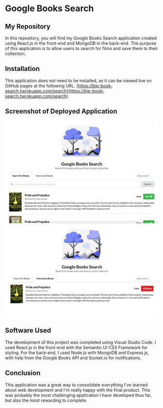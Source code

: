 # Google Books Search

## My Repository

In this repository, you will find my Google Books Search application created using React.js in the front-end and MongoDB in the back-end. The purpose of this application is to allow users to search for films and save them to their collection.

## Installation

This application does not need to be installed, as it can be viewed live on GitHub pages at the following URL. [https://bjp-book-search.herokuapp.com/search](https://bjp-book-search.herokuapp.com/search)

## Screenshot of Deployed Application

![book search](/assets/img/app1.png?raw=true)
![saved books](/assets/img/app2.png?raw=true)

## Software Used

The development of this project was completed using Visual Studio Code. I used React.js in the front-end with the Semantic UI CSS Framework for styling. For the back-end, I used Node.js with MongoDB and Express.js, with help from the Google Books API and Socket.io for notifications.

## Conclusion

This application was a great way to consolidate everything I've learned about web development and I'm really happy with the final product. This was probably the most challenging application I have developed thus far, but also the most rewarding to complete.
